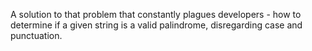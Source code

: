 A solution to that problem that constantly plagues developers - how to determine if a given string is a valid palindrome, disregarding case and punctuation. 